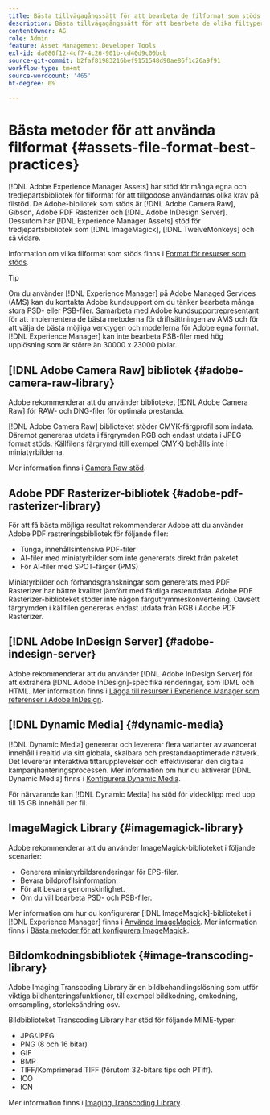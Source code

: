 ```yaml
---
title: Bästa tillvägagångssätt för att bearbeta de filformat som stöds
description: Bästa tillvägagångssätt för att bearbeta de olika filtyper som stöds med [!DNL Experience Manager Assets].
contentOwner: AG
role: Admin
feature: Asset Management,Developer Tools
exl-id: da080f12-4cf7-4c26-901b-cd40d9c00bcb
source-git-commit: b2faf81983216bef9151548d90ae86f1c26a9f91
workflow-type: tm+mt
source-wordcount: '465'
ht-degree: 0%

---
```


# Bästa metoder för att använda filformat {#assets-file-format-best-practices}

[!DNL Adobe Experience Manager Assets] har stöd för många egna och tredjepartsbibliotek för filformat för att tillgodose användarnas olika krav på filstöd. De Adobe-bibliotek som stöds är [!DNL Adobe Camera Raw], Gibson, Adobe PDF Rasterizer och [!DNL Adobe InDesign Server]. Dessutom har [!DNL Experience Manager Assets] stöd för tredjepartsbibliotek som [!DNL ImageMagick], [!DNL TwelveMonkeys] och så vidare.

Information om vilka filformat som stöds finns i [Format för resurser som stöds](/help/assets/assets-formats.md).

>[!TIP]
>
>Om du använder [!DNL Experience Manager] på Adobe Managed Services (AMS) kan du kontakta Adobe kundsupport om du tänker bearbeta många stora PSD- eller PSB-filer. Samarbeta med Adobe kundsupportrepresentant för att implementera de bästa metoderna för driftsättningen av AMS och för att välja de bästa möjliga verktygen och modellerna för Adobe egna format. [!DNL Experience Manager] kan inte bearbeta PSB-filer med hög upplösning som är större än 30000 x 23000 pixlar.

## [!DNL Adobe Camera Raw] bibliotek {#adobe-camera-raw-library}

Adobe rekommenderar att du använder biblioteket [!DNL Adobe Camera Raw] för RAW- och DNG-filer för optimala prestanda.

[!DNL Adobe Camera Raw] biblioteket stöder CMYK-färgprofil som indata. Däremot genereras utdata i färgrymden RGB och endast utdata i JPEG-format stöds. Källfilens färgrymd (till exempel CMYK) behålls inte i miniatyrbilderna.

Mer information finns i [Camera Raw stöd](/help/assets/camera-raw.md).

## Adobe PDF Rasterizer-bibliotek {#adobe-pdf-rasterizer-library}

För att få bästa möjliga resultat rekommenderar Adobe att du använder Adobe PDF rastreringsbibliotek för följande filer:

* Tunga, innehållsintensiva PDF-filer
* AI-filer med miniatyrbilder som inte genererats direkt från paketet
* För AI-filer med SPOT-färger (PMS)

Miniatyrbilder och förhandsgranskningar som genererats med PDF Rasterizer har bättre kvalitet jämfört med färdiga rasterutdata. Adobe PDF Rasterizer-biblioteket stöder inte någon färgutrymmeskonvertering. Oavsett färgrymden i källfilen genereras endast utdata från RGB i Adobe PDF Rasterizer.

## [!DNL Adobe InDesign Server] {#adobe-indesign-server}

Adobe rekommenderar att du använder [!DNL Adobe InDesign Server] för att extrahera [!DNL Adobe InDesign]-specifika renderingar, som IDML och HTML. Mer information finns i [Lägga till resurser i Experience Manager som referenser i Adobe InDesign](/help/assets/managing-linked-subassets.md#refai).

## [!DNL Dynamic Media] {#dynamic-media}

[!DNL Dynamic Media] genererar och levererar flera varianter av avancerat innehåll i realtid via sitt globala, skalbara och prestandaoptimerade nätverk. Det levererar interaktiva tittarupplevelser och effektiviserar den digitala kampanjhanteringsprocessen. Mer information om hur du aktiverar [!DNL Dynamic Media] finns i [Konfigurera Dynamic Media](/help/assets/config-dynamic.md).

För närvarande kan [!DNL Dynamic Media] ha stöd för videoklipp med upp till 15 GB innehåll per fil.

## ImageMagick Library {#imagemagick-library}

Adobe rekommenderar att du använder ImageMagick-biblioteket i följande scenarier:

* Generera miniatyrbildsrenderingar för EPS-filer.
* Bevara bildprofilsinformation.
* För att bevara genomskinlighet.
* Om du vill bearbeta PSD- och PSB-filer.

Mer information om hur du konfigurerar [!DNL ImageMagick]-biblioteket i [!DNL Experience Manager] finns i [Använda ImageMagick](/help/assets/media-handlers.md#an-example-using-imagemagick). Mer information finns i [Bästa metoder för att konfigurera ImageMagick](/help/assets/best-practices-for-imagemagick.md).

## Bildomkodningsbibliotek {#image-transcoding-library}

Adobe Imaging Transcoding Library är en bildbehandlingslösning som utför viktiga bildhanteringsfunktioner, till exempel bildkodning, omkodning, omsampling, storleksändring osv.

Bildbiblioteket Transcoding Library har stöd för följande MIME-typer:

* JPG/JPEG
* PNG (8 och 16 bitar)
* GIF
* BMP
* TIFF/Komprimerad TIFF (förutom 32-bitars tips och PTiff).
* ICO
* ICN

Mer information finns i [Imaging Transcoding Library](/help/assets/imaging-transcoding-library.md).

